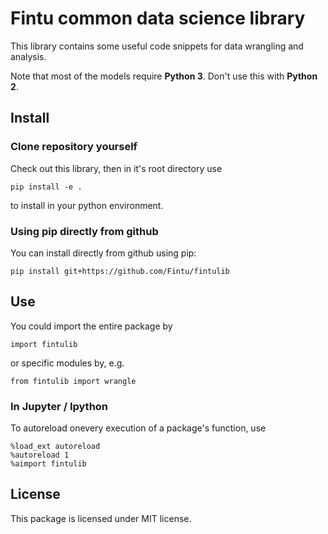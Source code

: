 # Fintu common data science library
This library contains some useful code snippets for data wrangling and analysis.

Note that most of the models require **Python 3**. Don't use this with **Python 2**.

## Install

### Clone repository yourself
Check out this library, then in it's root directory use  
```
pip install -e .
```
to install in your python environment.

### Using pip directly from github
You can install directly from github using pip:
```
pip install git+https://github.com/Fintu/fintulib
```

## Use  
You could import the entire package by 
```
import fintulib
``` 
or specific modules by, e.g. 
```
from fintulib import wrangle
```

### In Jupyter / Ipython
To autoreload onevery execution of a package's function, use
```
%load_ext autoreload
%autoreload 1
%aimport fintulib
```

## License

This package is licensed under MIT license.